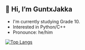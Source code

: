 ## 👋 Hi, I’m GuntxJakka
- I'm currently studying Grade 10.
- Interested in Python/C++
- Pronounce: he/him

[![Top Langs](https://github-readme-stats.vercel.app/api/top-langs/?username=gxjakkap&layout=compact)](https://github.com/anuraghazra/github-readme-stats)
